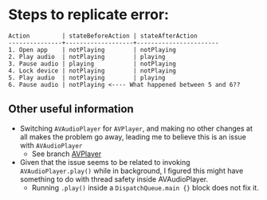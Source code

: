 # Steps to replicate error:
```
Action         | stateBeforeAction | stateAfterAction
---------------+-------------------+-----------------------
1. Open app    | notPlaying        | notPlaying
2. Play audio  | notPlaying        | playing
3. Pause audio | playing           | notPlaying
4. Lock device | notPlaying        | notPlaying
5. Play audio  | notPlaying        | playing
6. Pause audio | notPlaying <---- What happened between 5 and 6??
```

## Other useful information
- Switching `AVAudioPlayer` for `AVPlayer`, and making no other changes at all makes the problem go away, leading me to believe this is an issue with `AVAudioPlayer`
  - See branch [AVPlayer](https://github.com/RP-3/audioError/compare/AVPlayer)
- Given that the issue seems to be related to invoking `AVAudioPlayer.play()` while in background, I figured this might have something to do with thread safety inside AVAudioPlayer.
  - Running `.play()` inside a `DispatchQueue.main {}` block does not fix it.

